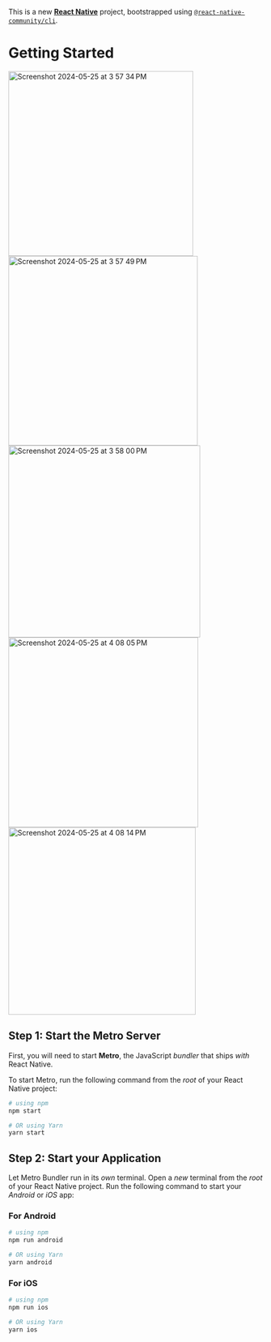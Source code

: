 This is a new [**React Native**](https://reactnative.dev) project, bootstrapped using [`@react-native-community/cli`](https://github.com/react-native-community/cli).

# Getting Started

<img width="365" alt="Screenshot 2024-05-25 at 3 57 34 PM" src="https://github.com/sheru007/react-native-projects/assets/77526923/085564b4-a228-4346-9745-cb2a48cf38d8">
<img width="374" alt="Screenshot 2024-05-25 at 3 57 49 PM" src="https://github.com/sheru007/react-native-projects/assets/77526923/923dae43-a911-4ea5-ac4e-20b265f75be7">
<img width="379" alt="Screenshot 2024-05-25 at 3 58 00 PM" src="https://github.com/sheru007/react-native-projects/assets/77526923/598f5280-0fa4-4431-86db-221b74e5c09b">
<img width="375" alt="Screenshot 2024-05-25 at 4 08 05 PM" src="https://github.com/sheru007/react-native-projects/assets/77526923/feb49226-bef7-4e8a-ab1c-b2cd113f81bb">
<img width="370" alt="Screenshot 2024-05-25 at 4 08 14 PM" src="https://github.com/sheru007/react-native-projects/assets/77526923/0c0205b1-2744-4f16-a3ec-d3b1f9aa67bd">


## Step 1: Start the Metro Server

First, you will need to start **Metro**, the JavaScript _bundler_ that ships _with_ React Native.

To start Metro, run the following command from the _root_ of your React Native project:

```bash
# using npm
npm start

# OR using Yarn
yarn start
```

## Step 2: Start your Application

Let Metro Bundler run in its _own_ terminal. Open a _new_ terminal from the _root_ of your React Native project. Run the following command to start your _Android_ or _iOS_ app:

### For Android

```bash
# using npm
npm run android

# OR using Yarn
yarn android
```

### For iOS

```bash
# using npm
npm run ios

# OR using Yarn
yarn ios
```
